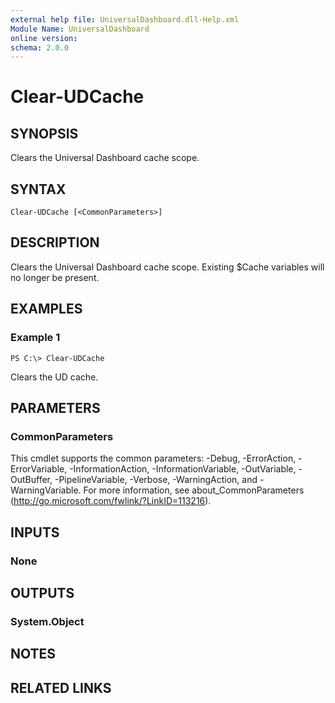 ```yaml
---
external help file: UniversalDashboard.dll-Help.xml
Module Name: UniversalDashboard
online version: 
schema: 2.0.0
---
```


# Clear-UDCache

## SYNOPSIS
Clears the Universal Dashboard cache scope. 

## SYNTAX

```
Clear-UDCache [<CommonParameters>]
```

## DESCRIPTION
Clears the Universal Dashboard cache scope. Existing $Cache variables will no longer be present.

## EXAMPLES

### Example 1
```
PS C:\> Clear-UDCache
```

Clears the UD cache. 

## PARAMETERS

### CommonParameters
This cmdlet supports the common parameters: -Debug, -ErrorAction, -ErrorVariable, -InformationAction, -InformationVariable, -OutVariable, -OutBuffer, -PipelineVariable, -Verbose, -WarningAction, and -WarningVariable. For more information, see about_CommonParameters (http://go.microsoft.com/fwlink/?LinkID=113216).

## INPUTS

### None

## OUTPUTS

### System.Object

## NOTES

## RELATED LINKS


